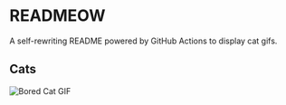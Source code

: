 # READMEOW

A self-rewriting README powered by GitHub Actions to display cat gifs.

## Cats

![Bored Cat GIF](https://media1.giphy.com/media/mlvseq9yvZhba/200.gif?cid=9acd02dawt7zr7s0j203gfmb0lkbhk37s3avowce6krqmd51&ep=v1_gifs_search&rid=200.gif&ct=g)
